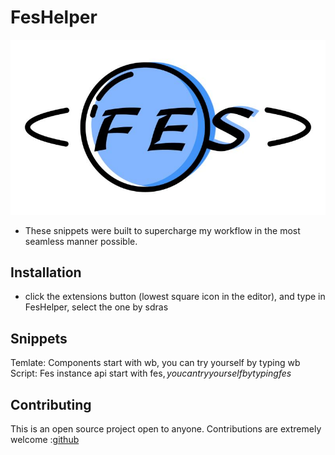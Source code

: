# FesHelper

![logo](./src/images/logo.jpg)
- These snippets were built to supercharge my workflow in the most seamless manner possible.

## Installation

- click the extensions button (lowest square icon in the editor), and type in FesHelper, select the one by sdras

## Snippets
Temlate: Components start with wb, you can try yourself by typing wb
Script: Fes instance api start with fes$, you can try yourself by typing fes$

## Contributing
This is an open source project open to anyone. Contributions are extremely welcome :[github](https://github.com/sally2015/FesHelper.git)